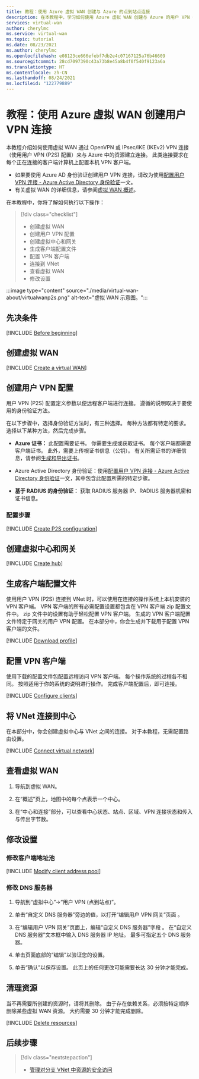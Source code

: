 ```yaml
---
title: 教程：使用 Azure 虚拟 WAN 创建与 Azure 的点到站点连接
description: 在本教程中，学习如何使用 Azure 虚拟 WAN 创建与 Azure 的用户 VPN（点到站点）连接。
services: virtual-wan
author: cherylmc
ms.service: virtual-wan
ms.topic: tutorial
ms.date: 08/23/2021
ms.author: cherylmc
ms.openlocfilehash: e08123ce666efebf7db2e4c07167125a76b46609
ms.sourcegitcommit: 28cd7097390c43a73b8e45a8b4f0f540f9123a6a
ms.translationtype: HT
ms.contentlocale: zh-CN
ms.lasthandoff: 08/24/2021
ms.locfileid: "122779889"
---
```

# <a name="tutorial-create-a-user-vpn-connection-using-azure-virtual-wan"></a>教程：使用 Azure 虚拟 WAN 创建用户 VPN 连接

本教程介绍如何使用虚拟 WAN 通过 OpenVPN 或 IPsec/IKE (IKEv2) VPN 连接（使用用户 VPN (P2S) 配置）来与 Azure 中的资源建立连接。 此类连接要求在每个正在连接的客户端计算机上配置本机 VPN 客户端。
* 如果要使用 Azure AD 身份验证创建用户 VPN 连接，请改为使用[配置用户 VPN 连接 - Azure Active Directory 身份验证](virtual-wan-point-to-site-azure-ad.md)一文。
* 有关虚拟 WAN 的详细信息，请参阅[虚拟 WAN 概述](virtual-wan-about.md)。

在本教程中，你将了解如何执行以下操作：

> [!div class="checklist"]
> * 创建虚拟 WAN
> * 创建用户 VPN 配置
> * 创建虚拟中心和网关
> * 生成客户端配置文件
> * 配置 VPN 客户端
> * 连接到 VNet
> * 查看虚拟 WAN
> * 修改设置

:::image type="content" source="./media/virtual-wan-about/virtualwanp2s.png" alt-text="虚拟 WAN 示意图。":::

## <a name="prerequisites"></a>先决条件

[!INCLUDE [Before beginning](../../includes/virtual-wan-before-include.md)]

## <a name="create-a-virtual-wan"></a><a name="wan"></a>创建虚拟 WAN

[!INCLUDE [Create a virtual WAN](../../includes/virtual-wan-create-vwan-include.md)]

## <a name="create-a-user-vpn-configuration"></a><a name="p2sconfig"></a>创建用户 VPN 配置

用户 VPN (P2S) 配置定义参数以便远程客户端进行连接。 遵循的说明取决于要使用的身份验证方法。

在以下步骤中，选择身份验证方法时，有三种选择。 每种方法都有特定的要求。 选择以下某种方法，然后完成步骤。

* **Azure 证书：** 此配置需要证书。 你需要生成或获取证书。 每个客户端都需要客户端证书。 此外，需要上传根证书信息（公钥）。 有关所需证书的详细信息，请参阅[生成和导出证书](certificates-point-to-site.md)。

* Azure Active Directory 身份验证：使用[配置用户 VPN 连接 - Azure Active Directory 身份验证](virtual-wan-point-to-site-azure-ad.md)一文，其中包含此配置所需的特定步骤。

* **基于 RADIUS 的身份验证：** 获取 RADIUS 服务器 IP、RADIUS 服务器机密和证书信息。

### <a name="configuration-steps"></a>配置步骤

[!INCLUDE [Create P2S configuration](../../includes/virtual-wan-p2s-configuration-include.md)]

## <a name="create-a-virtual-hub-and-gateway"></a><a name="hub"></a>创建虚拟中心和网关

[!INCLUDE [Create hub](../../includes/virtual-wan-p2s-hub-include.md)]

## <a name="generate-client-configuration-files"></a><a name="download"></a>生成客户端配置文件

使用用户 VPN (P2S) 连接到 VNet 时，可以使用在连接的操作系统上本机安装的 VPN 客户端。 VPN 客户端的所有必需配置设置都包含在 VPN 客户端 zip 配置文件中。 zip 文件中的设置有助于轻松配置 VPN 客户端。 生成的 VPN 客户端配置文件特定于网关的用户 VPN 配置。 在本部分中，你会生成并下载用于配置 VPN 客户端的文件。

[!INCLUDE [Download profile](../../includes/virtual-wan-p2s-download-profile-include.md)]

## <a name="configure-vpn-clients"></a><a name="configure-client"></a>配置 VPN 客户端

使用下载的配置文件包配置远程访问 VPN 客户端。 每个操作系统的过程各不相同。 按照适用于你的系统的说明进行操作。
完成客户端配置后，即可连接。

[!INCLUDE [Configure clients](../../includes/virtual-wan-p2s-configure-clients-include.md)]

## <a name="connect-vnet-to-hub"></a><a name="connect-vnet"></a>将 VNet 连接到中心

在本部分中，你会创建虚拟中心与 VNet 之间的连接。 对于本教程，无需配置路由设置。

[!INCLUDE [Connect virtual network](../../includes/virtual-wan-connect-vnet-hub-include.md)]

## <a name="view-a-virtual-wan"></a><a name="viewwan"></a>查看虚拟 WAN

1. 导航到虚拟 WAN。

1. 在“概述”页上，地图中的每个点表示一个中心。

1. 在“中心和连接”部分，可以查看中心状态、站点、区域、VPN 连接状态和传入与传出字节数。

## <a name="modify-settings"></a>修改设置

### <a name="modify-client-address-pool"></a><a name="address-pool"></a>修改客户端地址池

[!INCLUDE [Modify client address pool](../../includes/virtual-wan-client-address-pool-include.md)]

### <a name="modify-dns-servers"></a><a name="dns"></a>修改 DNS 服务器

1. 导航到“虚拟中心”->“用户 VPN (点到站点)”。

1. 单击“自定义 DNS 服务器”旁边的值，以打开“编辑用户 VPN 网关”页面 。

1. 在“编辑用户 VPN 网关”页面上，编辑“自定义 DNS 服务器”字段 。 在“自定义 DNS 服务器”文本框中输入 DNS 服务器 IP 地址。 最多可指定五个 DNS 服务器。

1. 单击页面底部的“编辑”以验证您的设置。

1. 单击“确认”以保存设置。 此页上的任何更改可能需要长达 30 分钟才能完成。

## <a name="clean-up-resources"></a><a name="cleanup"></a>清理资源

当不再需要所创建的资源时，请将其删除。 由于存在依赖关系，必须按特定顺序删除某些虚拟 WAN 资源。 大约需要 30 分钟才能完成删除。

[!INCLUDE [Delete resources](../../includes/virtual-wan-resource-cleanup.md)]

## <a name="next-steps"></a>后续步骤


> [!div class="nextstepaction"]
> * [管理对分支 VNet 中资源的安全访问](manage-secure-access-resources-spoke-p2s.md)
